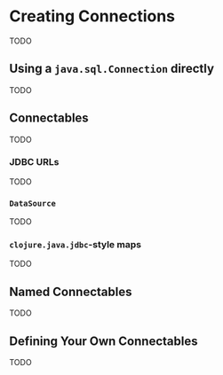# Creating Connections

TODO

## Using a `java.sql.Connection` directly

TODO

## Connectables

TODO

### JDBC URLs

TODO

### `DataSource`

TODO

### `clojure.java.jdbc`-style maps

TODO

## Named Connectables

TODO

## Defining Your Own Connectables

TODO
